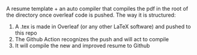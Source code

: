 A resume template + an auto compiler that compiles the pdf in the root of the directory once overleaf code is pushed. The way it is structured:

1) A .tex is made in Overleaf (or any other LaTeX software) and pushed to this repo
2) The Github Action recognizes the push and will act to compile
3) It will compile the new and improved resume to Github
